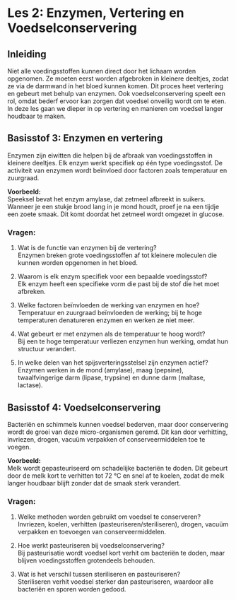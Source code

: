 # **Les 2: Enzymen, Vertering en Voedselconservering**

## **Inleiding**  
Niet alle voedingsstoffen kunnen direct door het lichaam worden opgenomen. Ze moeten eerst worden afgebroken in kleinere deeltjes, zodat ze via de darmwand in het bloed kunnen komen. Dit proces heet vertering en gebeurt met behulp van enzymen. Ook voedselconservering speelt een rol, omdat bederf ervoor kan zorgen dat voedsel onveilig wordt om te eten. In deze les gaan we dieper in op vertering en manieren om voedsel langer houdbaar te maken.  


## **Basisstof 3: Enzymen en vertering**  
Enzymen zijn eiwitten die helpen bij de afbraak van voedingsstoffen in kleinere deeltjes. Elk enzym werkt specifiek op één type voedingsstof. De activiteit van enzymen wordt beïnvloed door factoren zoals temperatuur en zuurgraad.  

**Voorbeeld:**  
Speeksel bevat het enzym amylase, dat zetmeel afbreekt in suikers. Wanneer je een stukje brood lang in je mond houdt, proef je na een tijdje een zoete smaak. Dit komt doordat het zetmeel wordt omgezet in glucose.  

### **Vragen:**  
1. Wat is de functie van enzymen bij de vertering?  
 Enzymen breken grote voedingsstoffen af tot kleinere moleculen die kunnen worden opgenomen in het bloed.   

2. Waarom is elk enzym specifiek voor een bepaalde voedingsstof?  
 Elk enzym heeft een specifieke vorm die past bij de stof die het moet afbreken.   

3. Welke factoren beïnvloeden de werking van enzymen en hoe?  
 Temperatuur en zuurgraad beïnvloeden de werking; bij te hoge temperaturen denatureren enzymen en werken ze niet meer.   

4. Wat gebeurt er met enzymen als de temperatuur te hoog wordt?  
 Bij een te hoge temperatuur verliezen enzymen hun werking, omdat hun structuur verandert.   

5. In welke delen van het spijsverteringsstelsel zijn enzymen actief?  
 Enzymen werken in de mond (amylase), maag (pepsine), twaalfvingerige darm (lipase, trypsine) en dunne darm (maltase, lactase).   


## **Basisstof 4: Voedselconservering**  
Bacteriën en schimmels kunnen voedsel bederven, maar door conservering wordt de groei van deze micro-organismen geremd. Dit kan door verhitting, invriezen, drogen, vacuüm verpakken of conserveermiddelen toe te voegen.  

**Voorbeeld:**  
Melk wordt gepasteuriseerd om schadelijke bacteriën te doden. Dit gebeurt door de melk kort te verhitten tot 72 °C en snel af te koelen, zodat de melk langer houdbaar blijft zonder dat de smaak sterk verandert.  

### **Vragen:**  
1. Welke methoden worden gebruikt om voedsel te conserveren?  
 Invriezen, koelen, verhitten (pasteuriseren/steriliseren), drogen, vacuüm verpakken en toevoegen van conserveermiddelen.   

2. Hoe werkt pasteuriseren bij voedselconservering?  
 Bij pasteurisatie wordt voedsel kort verhit om bacteriën te doden, maar blijven voedingsstoffen grotendeels behouden.   

3. Wat is het verschil tussen steriliseren en pasteuriseren?  
 Steriliseren verhit voedsel sterker dan pasteuriseren, waardoor alle bacteriën en sporen worden gedood.   
